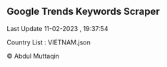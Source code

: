

## Google Trends Keywords Scraper 
 
Last Update 11-02-2023 , 19:37:54

Country List :
VIETNAM.json



© Abdul Muttaqin 
